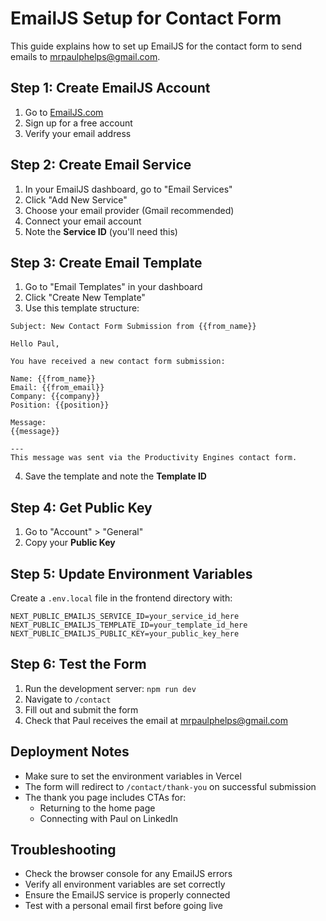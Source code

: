 # EmailJS Setup for Contact Form

This guide explains how to set up EmailJS for the contact form to send emails to mrpaulphelps@gmail.com.

## Step 1: Create EmailJS Account

1. Go to [EmailJS.com](https://www.emailjs.com/)
2. Sign up for a free account
3. Verify your email address

## Step 2: Create Email Service

1. In your EmailJS dashboard, go to "Email Services"
2. Click "Add New Service"
3. Choose your email provider (Gmail recommended)
4. Connect your email account
5. Note the **Service ID** (you'll need this)

## Step 3: Create Email Template

1. Go to "Email Templates" in your dashboard
2. Click "Create New Template"
3. Use this template structure:

```
Subject: New Contact Form Submission from {{from_name}}

Hello Paul,

You have received a new contact form submission:

Name: {{from_name}}
Email: {{from_email}}
Company: {{company}}
Position: {{position}}

Message:
{{message}}

---
This message was sent via the Productivity Engines contact form.
```

4. Save the template and note the **Template ID**

## Step 4: Get Public Key

1. Go to "Account" > "General"
2. Copy your **Public Key**

## Step 5: Update Environment Variables

Create a `.env.local` file in the frontend directory with:

```env
NEXT_PUBLIC_EMAILJS_SERVICE_ID=your_service_id_here
NEXT_PUBLIC_EMAILJS_TEMPLATE_ID=your_template_id_here
NEXT_PUBLIC_EMAILJS_PUBLIC_KEY=your_public_key_here
```

## Step 6: Test the Form

1. Run the development server: `npm run dev`
2. Navigate to `/contact`
3. Fill out and submit the form
4. Check that Paul receives the email at mrpaulphelps@gmail.com

## Deployment Notes

- Make sure to set the environment variables in Vercel
- The form will redirect to `/contact/thank-you` on successful submission
- The thank you page includes CTAs for:
  - Returning to the home page
  - Connecting with Paul on LinkedIn

## Troubleshooting

- Check the browser console for any EmailJS errors
- Verify all environment variables are set correctly
- Ensure the EmailJS service is properly connected
- Test with a personal email first before going live